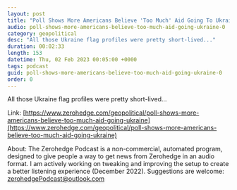 ```yaml
---
layout: post
title: "Poll Shows More Americans Believe 'Too Much' Aid Going To Ukraine"
audio: poll-shows-more-americans-believe-too-much-aid-going-ukraine-0
category: geopolitical
desc: "All those Ukraine flag profiles were pretty short-lived..."
duration: 00:02:33
length: 153
datetime: Thu, 02 Feb 2023 00:05:00 +0000
tags: podcast
guid: poll-shows-more-americans-believe-too-much-aid-going-ukraine-0
order: 0
---
```

All those Ukraine flag profiles were pretty short-lived...

Link: [https://www.zerohedge.com/geopolitical/poll-shows-more-americans-believe-too-much-aid-going-ukraine](https://www.zerohedge.com/geopolitical/poll-shows-more-americans-believe-too-much-aid-going-ukraine)

About: The Zerohedge Podcast is a non-commercial, automated program, designed to give people a way to get news from Zerohedge in an audio format.  I am actively working on tweaking and improving the setup to create a better listening experience (December 2022).  Suggestions are welcome: [zerohedgePodcast@outlook.com](mailto:zerohedgePodcast@outlook.com)